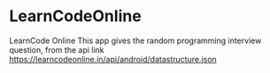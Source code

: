 # LearnCodeOnline

LearnCode Online This app gives the random programming interview question, from the api link https://learncodeonline.in/api/android/datastructure.json
